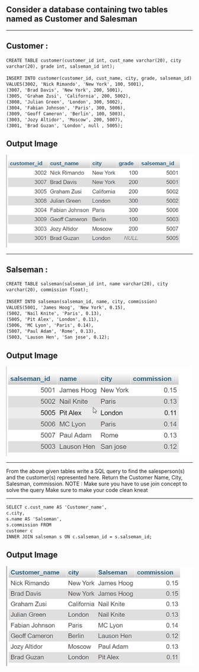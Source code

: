 ## Consider a database containing two tables named as Customer and Salesman

<hr>

## Customer :

```
CREATE TABLE customer(customer_id int, cust_name varchar(20), city varchar(20), grade int, salseman_id int);

INSERT INTO customer(customer_id, cust_name, city, grade, salseman_id)
VALUES(3002, 'Nick Rimando', 'New York', 100, 5001),
(3007, 'Brad Davis', 'New York', 200, 5001),
(3005, 'Graham Zusi', 'California', 200, 5002),
(3008, 'Julian Green', 'London', 300, 5002),
(3004, 'Fabian Johnson', 'Paris', 300, 5006),
(3009, 'Geoff Cameron', 'Berlin', 100, 5003),
(3003, 'Jozy Altidor', 'Moscow', 200, 5007),
(3001, 'Brad Guzan', 'London', null , 5005);

```

## Output Image

![Output-image](customer.png)

<hr>

## Salseman :

```
CREATE TABLE salseman(salseman_id int, name varchar(20), city varchar(20), commission float);

INSERT INTO salseman(salseman_id, name, city, commission)
VALUES(5001, 'James Hoog', 'New York', 0.15),
(5002, 'Nail Knite', 'Paris', 0.13),
(5005, 'Pit Alex', 'London', 0.11),
(5006, 'MC Lyon', 'Paris', 0.14),
(5007, 'Paul Adam', 'Rome', 0.13),
(5003, 'Lauson Hen', 'San jose', 0.12);

```

## Output Image

![Output-image](salseman.png)

<hr>
From the above given tables write a SQL query to find the salesperson(s) and the
customer(s) represented here. Return the Customer Name, City, Salesman,
commission.
NOTE : Make sure you have to use join concept to solve the query
Make sure to make your code clean kneat
<hr>

```
SELECT c.cust_name AS 'Customer_name',
c.city,
s.name AS 'Salseman',
s.commission FROM
customer c
INNER JOIN salseman s ON c.salseman_id = s.salseman_id;
```

## Output Image

![Output-image](joint_concept.png)
